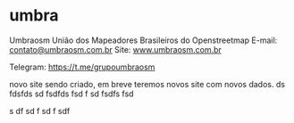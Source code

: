 # umbra

Umbraosm União dos Mapeadores Brasileiros do Openstreetmap 
E-mail: contato@umbraosm.com.br
Site:   www.umbraosm.com.br

Telegram: https://t.me/grupoumbraosm

novo site sendo criado, em breve teremos novos site com novos dados.
ds fdsfds
sd 
fsdfds fsd
f 
sd 
fsdfs
fsd
 
 s
 df 
 sd
 f
 sd
 f
 sdf
